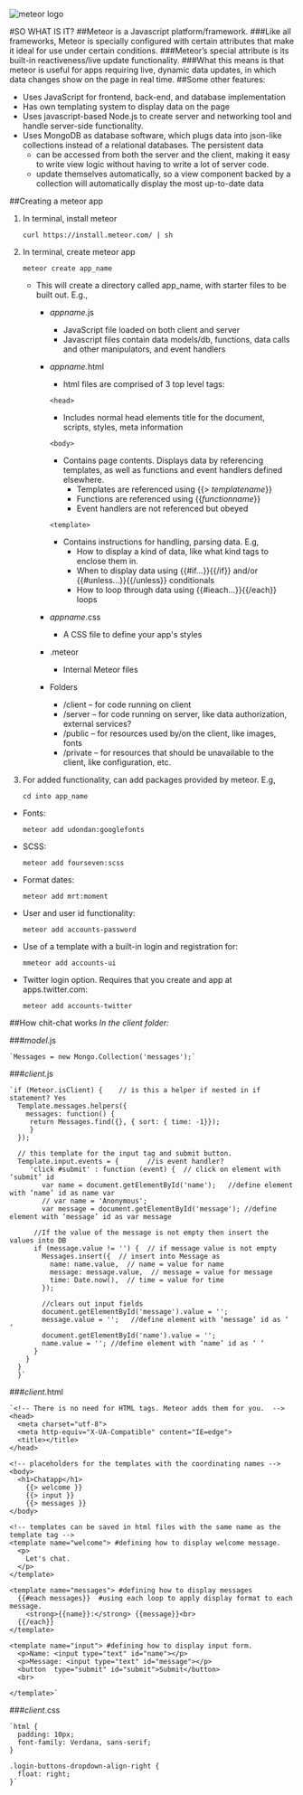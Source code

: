 ![meteor logo](https://cloud.githubusercontent.com/assets/15331966/13201426/fa4f14bc-d83e-11e5-905d-71eb3aa2f714.png)

#SO WHAT IS IT?
##Meteor is a Javascript platform/framework.
###Like all frameworks, Meteor is specially configured with certain attributes that make it ideal for use under certain conditions. 
###Meteor’s special attribute is its built-in reactiveness/live update functionality.
###What this means is that meteor is useful for apps requiring live, dynamic data updates, in which data changes show on the page in real time.
##Some other features:
* Uses JavaScript for frontend, back-end, and database implementation
* Has own templating system to display data on the page
* Uses javascript-based Node.js to create server and networking tool and handle server-side functionality.
* Uses MongoDB as database software, which plugs data into json-like collections instead of a relational databases. The persistent data
    * can be accessed from both the server and the client, making it easy to write view logic without having to write a lot of server code.
    * update themselves automatically, so a view component backed by a collection will automatically display the most up-to-date data

##Creating a meteor app
1. In terminal, install meteor

    `curl https://install.meteor.com/ | sh`

2. In terminal, create meteor app

    `meteor create app_name`

    * This will create a directory called app_name, with starter files to be built out. E.g.,
        * _appname_.js
            * JavaScript file loaded on both client and server
            * Javascript files contain data models/db, functions, data calls and other manipulators, and event handlers
        * _appname_.html
            * html files are comprised of 3 top level tags: 

            `<head>`

            * Includes normal head elements title for the document, scripts, styles, meta information

            `<body>`

            * Contains page contents. Displays data by referencing templates, as well as functions and event handlers defined elsewhere.
                * Templates are referenced using {{> _templatename_}}
                * Functions are referenced using {{_functionname_}}
                * Event handlers are not referenced but obeyed

            `<template>`

            * Contains instructions for handling, parsing data. E.g,
                * How to display a kind of data, like what kind tags to enclose them in.
                * When to display data using {{#if…}}{{/if}} and/or {{#unless…}}{{/unless}} conditionals
                * How to loop through data using {{#ieach…}}{{/each}} loops

        * _appname_.css       
            * A CSS file to define your app's styles
        * .meteor                 
            * Internal Meteor files
        * Folders
            * /client – for code running on client
            * /server – for code running on server, like data authorization, external services?
            * /public – for resources used by/on the client, like images, fonts
            * /private – for resources that should be unavailable to the client, like configuration, etc.

3. For added functionality, can add packages provided by meteor. E.g,

    `cd into app_name`

* Fonts:

    `meteor add udondan:googlefonts`

* SCSS:

    `meteor add fourseven:scss`

* Format dates:

    `meteor add mrt:moment`

* User and user id functionality:

    `meteor add accounts-password`

* Use of a template with a built-in login and registration for:

    `mmeteor add accounts-ui`

* Twitter login option. Requires that you create and app at apps.twitter.com:

    `meteor add accounts-twitter`

##How chit-chat works
_In the client folder:_

###_model_.js

    `Messages = new Mongo.Collection('messages');`


###_client_.js

    `if (Meteor.isClient) {    // is this a helper if nested in if statement? Yes
      Template.messages.helpers({
        messages: function() {
         return Messages.find({}, { sort: { time: -1}});
         }
      });

      // this template for the input tag and submit button. 
      Template.input.events = {       //is event handler?
         'click #submit' : function (event) {  // click on element with ‘submit’ id
            var name = document.getElementById('name');   //define element with ‘name’ id as name var
            // var name = 'Anonymous';
            var message = document.getElementById('message'); //define element with ‘message’ id as var message

          //If the value of the message is not empty then insert the values into DB
          if (message.value != '') {  // if message value is not empty
            Messages.insert({  // insert into Message as
              name: name.value,  // name = value for name
              message: message.value,  // message = value for message
              time: Date.now(),  // time = value for time
            });

            //clears out input fields
            document.getElementById('message').value = '';  
            message.value = '';   //define element with ‘message’ id as ‘ ‘
            document.getElementById('name').value = '';
            name.value = ''; //define element with ‘name’ id as ‘ ‘
          }
        }
      }
      }`

###_client_.html

    `<!-- There is no need for HTML tags. Meteor adds them for you.  -->
    <head>
      <meta charset="utf-8">
      <meta http-equiv="X-UA-Compatible" content="IE=edge">
      <title></title>
    </head>

    <!-- placeholders for the templates with the coordinating names -->
    <body>  
      <h1>Chatapp</h1>
        {{> welcome }}
        {{> input }}
        {{> messages }}
    </body>

    <!-- templates can be saved in html files with the same name as the template tag -->
    <template name="welcome"> #defining how to display welcome message.
      <p>
        Let's chat.
      </p>
    </template>

    <template name="messages"> #defining how to display messages
      {{#each messages}}  #using each loop to apply display format to each message.
        <strong>{{name}}:</strong> {{message}}<br>
      {{/each}}
    </template>

    <template name="input"> #defining how to display input form.
      <p>Name: <input type="text" id="name"></p>
      <p>Message: <input type="text" id="message"></p>
      <button  type="submit" id="submit">Submit</button>
      <br>

    </template>`

###_client_.css

    `html {
      padding: 10px;
      font-family: Verdana, sans-serif;
    }

    .login-buttons-dropdown-align-right {
      float: right;
    }`

